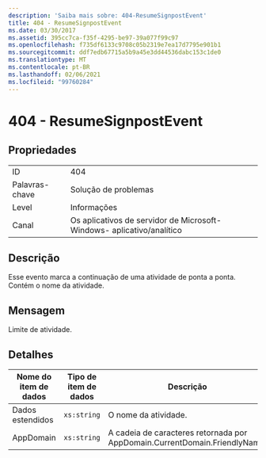 ```yaml
---
description: 'Saiba mais sobre: 404-ResumeSignpostEvent'
title: 404 - ResumeSignpostEvent
ms.date: 03/30/2017
ms.assetid: 395cc7ca-f35f-4295-be97-39a077f99c97
ms.openlocfilehash: f735df6133c9708c05b2319e7ea17d7795e901b1
ms.sourcegitcommit: ddf7edb67715a5b9a45e3dd44536dabc153c1de0
ms.translationtype: MT
ms.contentlocale: pt-BR
ms.lasthandoff: 02/06/2021
ms.locfileid: "99760284"
---
```

# <a name="404---resumesignpostevent"></a>404 - ResumeSignpostEvent

## <a name="properties"></a>Propriedades  
  
|||  
|-|-|  
|ID|404|  
|Palavras-chave|Solução de problemas|  
|Level|Informações|  
|Canal|Os aplicativos de servidor de Microsoft-Windows- aplicativo/analítico|  
  
## <a name="description"></a>Descrição  

 Esse evento marca a continuação de uma atividade de ponta a ponta. Contém o nome da atividade.  
  
## <a name="message"></a>Mensagem  

 Limite de atividade.  
  
## <a name="details"></a>Detalhes  
  
|Nome do item de dados|Tipo de item de dados|Descrição|  
|--------------------|--------------------|-----------------|  
|Dados estendidos|`xs:string`|O nome da atividade.|  
|AppDomain|`xs:string`|A cadeia de caracteres retornada por AppDomain.CurrentDomain.FriendlyName.|
